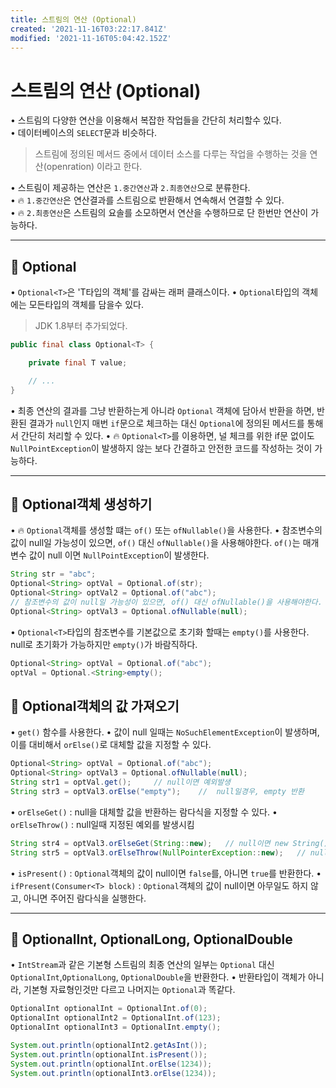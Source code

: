 ```yaml
---
title: 스트림의 연산 (Optional)
created: '2021-11-16T03:22:17.841Z'
modified: '2021-11-16T05:04:42.152Z'
---
```


# 스트림의 연산 (Optional)

• 스트림의 다양한 연산을 이용해서 복잡한 작업들을 간단히 처리할수 있다.   
• 데이터베이스의 `SELECT`문과 비슷하다.

>스트림에 정의된 메서드 중에서 데이터 소스를 다루는 작업을 수행하는 것을 연산(openration) 이라고 한다.

• 스트림이 제공하는 연산은 `1.중간연산`과 `2.최종연산`으로 분류한다.  
• 🔥 `1.중간연산`은 연산결과를 스트림으로 반환해서 연속해서 연결할 수 있다.  
• 🔥 `2.최종연산`은 스트림의 요솔를 소모하면서 연산을 수행하므로 단 한번만 연산이 가능하다.

---

## 📁 Optional<T>
• `Optional<T>`은 'T타입의 객체'를 감싸는 래퍼 클래스이다.
• `Optional`타입의 객체에는 모든타입의 객체를 담을수 있다.

>JDK 1.8부터 추가되었다.

```java
public final class Optional<T> {

    private final T value;

    // ...    
}
```

• 최종 연산의 결과를 그냥 반환하는게 아니라 `Optional` 객체에 담아서 반환을 하면, 반환된 결과가 `null`인지 매번 `if`문으로 체크하는 대신 `Optional`에 정의된 메서드를 통해서 간단히 처리할 수 있다.
• 🔥 `Optional<T>`를 이용하면, 널 체크를 위한 if문 없이도 `NullPointException`이 발생하지 않는 보다 간결하고 안전한 코드를 작성하는 것이 가능하다.

---

## 📁 Optional<T>객체 생성하기
• 🔥 `Optional`객체를 생성할 떄는 `of()` 또는 `ofNullable()`을 사용한다.
• 참조변수의 값이 null일 가능성이 있으면, `of()` 대신 `ofNullable()`을 사용해야한다. `of()`는 매개변수 값이 null 이면 `NullPointException`이 발생한다.

```java
String str = "abc";
Optional<String> optVal = Optional.of(str);
Optional<String> optVal2 = Optional.of("abc");
// 참조변수의 값이 null일 가능성이 있으면, of() 대신 ofNullable()을 사용해야한다.
Optional<String> optVal3 = Optional.ofNullable(null);
```

• `Optional<T>`타입의 참조변수를 기본값으로 초기화 할때는 `empty()`를 사용한다. null로 초기화가 가능하지만 `empty()`가 바람직하다.

```java
Optional<String> optVal = Optional.of("abc");
optVal = Optional.<String>empty();
```

## 📁 Optional<T>객체의 값 가져오기
• `get()` 함수를 사용한다.
• 값이 null 일때는 `NoSuchElementException`이 발생하며, 이를 대비해서 `orElse()`로 대체할 값을 지정할 수 있다.

```java
Optional<String> optVal = Optional.of("abc");
Optional<String> optVal3 = Optional.ofNullable(null);
String str1 = optVal.get();     // null이면 예외발생
String str3 = optVal3.orElse("empty");    //  null일경우, empty 반환
```

• `orElseGet()` : null을 대체할 값을 반환하는 람다식을 지정할 수 있다.
• `orElseThrow()` :  null일때 지정된 예외를 발생시킴

```java
String str4 = optVal3.orElseGet(String::new);   // null이면 new String();
String str5 = optVal3.orElseThrow(NullPointerException::new);   // null 이면 예외 발생
```

• `isPresent()` : `Optional`객체의 값이 null이면 `false`를, 아니면 `true`를 반환한다. 
• `ifPresent(Consumer<T> block)` : `Optional`객체의 값이 null이면 아무일도 하지 않고, 아니면 주어진 람다식을 실행한다.

---

## 📁 OptionalInt, OptionalLong, OptionalDouble
• `IntStream`과 같은 기본형 스트림의 최종 연산의 일부는 `Optional` 대신 `OptionalInt`,`OptionalLong`, `OptionalDouble`을 반환한다.
• 반환타입이 객체가 아니라, 기본형 자료형인것만 다르고 나머지는 `Optional`과 똑같다.

```java
OptionalInt optionalInt = OptionalInt.of(0);
OptionalInt optionalInt2 = OptionalInt.of(123);
OptionalInt optionalInt3 = OptionalInt.empty();

System.out.println(optionalInt2.getAsInt());
System.out.println(optionalInt.isPresent());
System.out.println(optionalInt.orElse(1234));
System.out.println(optionalInt3.orElse(1234));
```






